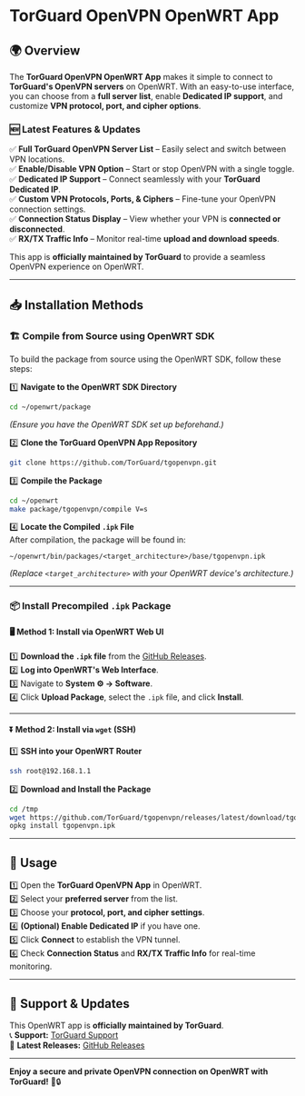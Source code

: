 # TorGuard OpenVPN OpenWRT App  

## 🌍 Overview  
The **TorGuard OpenVPN OpenWRT App** makes it simple to connect to **TorGuard's OpenVPN servers** on OpenWRT. With an easy-to-use interface, you can choose from a **full server list**, enable **Dedicated IP support**, and customize **VPN protocol, port, and cipher options**.  

### 🆕 **Latest Features & Updates**  
✅ **Full TorGuard OpenVPN Server List** – Easily select and switch between VPN locations.  
✅ **Enable/Disable VPN Option** – Start or stop OpenVPN with a single toggle.  
✅ **Dedicated IP Support** – Connect seamlessly with your **TorGuard Dedicated IP**.  
✅ **Custom VPN Protocols, Ports, & Ciphers** – Fine-tune your OpenVPN connection settings.  
✅ **Connection Status Display** – View whether your VPN is **connected or disconnected**.  
✅ **RX/TX Traffic Info** – Monitor real-time **upload and download speeds**.  

This app is **officially maintained by TorGuard** to provide a seamless OpenVPN experience on OpenWRT.  

---

## 📥 Installation Methods  

### 🏗️ **Compile from Source using OpenWRT SDK**  

To build the package from source using the OpenWRT SDK, follow these steps:  

1️⃣ **Navigate to the OpenWRT SDK Directory**  
```bash
cd ~/openwrt/package
```
*(Ensure you have the OpenWRT SDK set up beforehand.)*  

2️⃣ **Clone the TorGuard OpenVPN App Repository**  
```bash
git clone https://github.com/TorGuard/tgopenvpn.git
```

3️⃣ **Compile the Package**  
```bash
cd ~/openwrt
make package/tgopenvpn/compile V=s
```

4️⃣ **Locate the Compiled `.ipk` File**  
After compilation, the package will be found in:  
```
~/openwrt/bin/packages/<target_architecture>/base/tgopenvpn.ipk
```
*(Replace `<target_architecture>` with your OpenWRT device's architecture.)*  

---

### 📦 **Install Precompiled `.ipk` Package**  

#### 🖥️ **Method 1: Install via OpenWRT Web UI**  
1️⃣ **Download the `.ipk` file** from the [GitHub Releases](https://github.com/TorGuard/tgopenvpn/releases).  
2️⃣ **Log into OpenWRT's Web Interface**.  
3️⃣ Navigate to **System ⚙️ → Software**.  
4️⃣ Click **Upload Package**, select the `.ipk` file, and click **Install**.  

---

#### ⏬ **Method 2: Install via `wget` (SSH)**  
1️⃣ **SSH into your OpenWRT Router**  
```bash
ssh root@192.168.1.1
```

2️⃣ **Download and Install the Package**  
```bash
cd /tmp
wget https://github.com/TorGuard/tgopenvpn/releases/latest/download/tgopenvpn.ipk
opkg install tgopenvpn.ipk
```

---

## 🚀 **Usage**  

1️⃣ Open the **TorGuard OpenVPN App** in OpenWRT.  
2️⃣ Select your **preferred server** from the list.  
3️⃣ Choose your **protocol, port, and cipher settings**.  
4️⃣ **(Optional) Enable Dedicated IP** if you have one.  
5️⃣ Click **Connect** to establish the VPN tunnel.  
6️⃣ Check **Connection Status** and **RX/TX Traffic Info** for real-time monitoring.  

---

## 🔗 **Support & Updates**  
This OpenWRT app is **officially maintained by TorGuard**.  
📞 **Support:** [TorGuard Support](https://torguard.net/)  
📢 **Latest Releases:** [GitHub Releases](https://github.com/TorGuard/tgopenvpn/releases)  

---

**Enjoy a secure and private OpenVPN connection on OpenWRT with TorGuard!** 🚀🔒  
